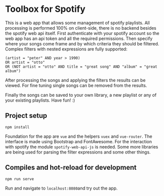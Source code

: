 # Toolbox for Spotify

This is a web app that allows some management of spotify playlists.
All processing is performed 100% on client-side, there is no backend besides the spotify web api itself.
First authenticate with your spotify account so the web app has an api token and all the required permissions.
Then specify where your songs come frame and by which criteria they should be filtered.
Complex filters with nested expressions are fully supported:
```
(artist = "peter" AND year > 1990)
OR artist = "otto" 
OR (NOT artist = "otto" AND title = "great song" AND "album" = "great album")
```
After processing the songs and applying the filters the results can be viewed.
For fine tuning single songs can be removed from the results.

Finally the songs can be saved to your own library, a new playlist or any of your existing playlists. Have fun! :)

## Project setup
```
npm install
```
Foundation for the app are `vue` and the helpers `vuex` and `vue-router`.
The interface is made using Bootstrap and FontAwesome.
For the interaction with spotify the module `spotify-web-api-js` is needed.
Some more libraries are being used for parsing the filter expressions and some other things.

## Compiles and hot-reload for development
```
npm run serve
```
Run and navigate to `localhost:8080`and try out the app.
